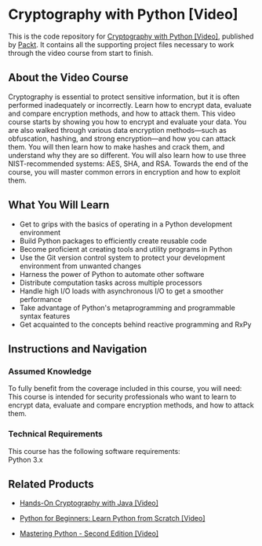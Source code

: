 # Cryptography with Python [Video]
This is the code repository for [Cryptography with Python [Video]](https://www.packtpub.com/networking-and-servers/cryptography-python-video?utm_source=github&utm_medium=repository&utm_campaign=9781788397179), published by [Packt](https://www.packtpub.com/?utm_source=github). It contains all the supporting project files necessary to work through the video course from start to finish.
## About the Video Course
Cryptography is essential to protect sensitive information, but it is often performed inadequately or incorrectly. Learn how to encrypt data, evaluate and compare encryption methods, and how to attack them. This video course starts by showing you how to encrypt and evaluate your data. You are also walked through various data encryption methods—such as obfuscation, hashing, and strong encryption—and how you can attack them. You will then learn how to make hashes and crack them, and understand why they are so different. You will also learn how to use three NIST-recommended systems: AES, SHA, and RSA. Towards the end of the course, you will master common errors in encryption and how to exploit them.

<H2>What You Will Learn</H2>
<DIV class=book-info-will-learn-text>
<UL>
<LI>Get to grips with the basics of operating in a Python development environment 
<LI>Build Python packages to efficiently create reusable code 
<LI>Become proficient at creating tools and utility programs in Python 
<LI>Use the Git version control system to protect your development environment from unwanted changes 
<LI>Harness the power of Python to automate other software 
<LI>Distribute computation tasks across multiple processors 
<LI>Handle high I/O loads with asynchronous I/O to get a smoother performance 
<LI>Take advantage of Python's metaprogramming and programmable syntax features 
<LI>Get acquainted to the concepts behind reactive programming and RxPy </LI></UL></DIV>

## Instructions and Navigation
### Assumed Knowledge
To fully benefit from the coverage included in this course, you will need:<br/>
This course is intended for security professionals who want to learn to encrypt data, evaluate and compare encryption methods, and how to attack them.
### Technical Requirements
This course has the following software requirements:<br/>
Python 3.x

## Related Products
* [Hands-On Cryptography with Java [Video]](https://www.packtpub.com/application-development/hands-cryptography-java-video?utm_source=github&utm_medium=repository&utm_campaign=9781838554972)

* [Python for Beginners: Learn Python from Scratch [Video]](https://www.packtpub.com/application-development/python-beginners-learn-python-scratch-video?utm_source=github&utm_medium=repository&utm_campaign=9781838552787)

* [Mastering Python - Second Edition [Video]](https://www.packtpub.com/application-development/mastering-python-second-edition-video?utm_source=github&utm_medium=repository&utm_campaign=9781786463746)

